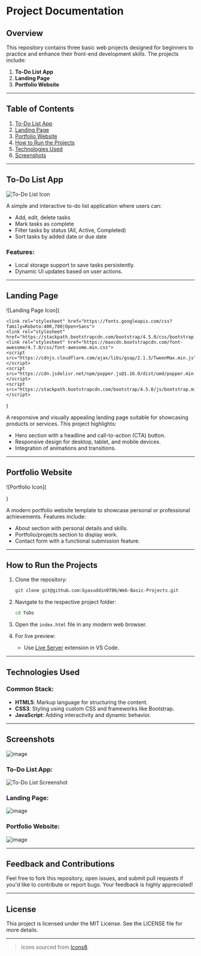# Project Documentation

## Overview
This repository contains three basic web projects designed for beginners to practice and enhance their front-end development skills. The projects include:

1. **To-Do List App**
2. **Landing Page**
3. **Portfolio Website**

---

## Table of Contents

1. [To-Do List App](#to-do-list-app)
2. [Landing Page](#landing-page)
3. [Portfolio Website](#portfolio-website)
4. [How to Run the Projects](#how-to-run-the-projects)
5. [Technologies Used](#technologies-used)
6. [Screenshots](#screenshots)

---

## To-Do List App

![To-Do List Icon](https://img.icons8.com/ios-filled/50/todo-list.png)

A simple and interactive to-do list application where users can:

- Add, edit, delete tasks
- Mark tasks as complete
- Filter tasks by status (All, Active, Completed)
- Sort tasks by added date or due date

### Features:
- Local storage support to save tasks persistently.
- Dynamic UI updates based on user actions.

---

## Landing Page

![Landing Page Icon](
    <link rel="stylesheet" href="./style.css">
    <link href="https://cdn.jsdelivr.net/npm/bootstrap@5.0.2/dist/css/bootstrap.min.css" rel="stylesheet"
        integrity="sha384-EVSTQN3/azprG1Anm3QDgpJLIm9Nao0Yz1ztcQTwFspd3yD65VohhpuuCOmLASjC" crossorigin="anonymous">
    <link rel="stylesheet" href="https://cdnjs.cloudflare.com/ajax/libs/font-awesome/6.7.2/css/all.min.css">
    <script src="https://cdn.jsdelivr.net/npm/@popperjs/core@2.9.2/dist/umd/popper.min.js"
        integrity="sha384-IQsoLXl5PILFhosVNubq5LC7Qb9DXgDA9i+tQ8Zj3iwWAwPtgFTxbJ8NT4GN1R8p"
        crossorigin="anonymous"></script>
    <script src="https://cdn.jsdelivr.net/npm/bootstrap@5.0.2/dist/js/bootstrap.min.js"
        integrity="sha384-cVKIPhGWiC2Al4u+LWgxfKTRIcfu0JTxR+EQDz/bgldoEyl4H0zUF0QKbrJ0EcQF"
        crossorigin="anonymous"></script>

    <link rel="stylesheet" href="https://fonts.googleapis.com/css?family=Roboto:400,700|Open+Sans">
    <link rel="stylesheet" href="https://stackpath.bootstrapcdn.com/bootstrap/4.5.0/css/bootstrap.min.css">
    <link rel="stylesheet" href="https://maxcdn.bootstrapcdn.com/font-awesome/4.7.0/css/font-awesome.min.css">
    <script src="https://cdnjs.cloudflare.com/ajax/libs/gsap/2.1.3/TweenMax.min.js"></script>
    <script src="https://cdn.jsdelivr.net/npm/popper.js@1.16.0/dist/umd/popper.min.js"></script>
    <script src="https://stackpath.bootstrapcdn.com/bootstrap/4.5.0/js/bootstrap.min.js"></script>

)

A responsive and visually appealing landing page suitable for showcasing products or services. This project highlights:

- Hero section with a headline and call-to-action (CTA) button.
- Responsive design for desktop, tablet, and mobile devices.
- Integration of animations and transitions.

---

## Portfolio Website

![Portfolio Icon](
    <link rel="stylesheet" href="./style.css">
    <link href="https://cdn.jsdelivr.net/npm/bootstrap@5.0.2/dist/css/bootstrap.min.css" rel="stylesheet"
        integrity="sha384-EVSTQN3/azprG1Anm3QDgpJLIm9Nao0Yz1ztcQTwFspd3yD65VohhpuuCOmLASjC" crossorigin="anonymous">
    <script src="https://cdn.jsdelivr.net/npm/@popperjs/core@2.9.2/dist/umd/popper.min.js"
        integrity="sha384-IQsoLXl5PILFhosVNubq5LC7Qb9DXgDA9i+tQ8Zj3iwWAwPtgFTxbJ8NT4GN1R8p"
        crossorigin="anonymous"></script>
    <script src="https://cdn.jsdelivr.net/npm/bootstrap@5.0.2/dist/js/bootstrap.min.js"
        integrity="sha384-cVKIPhGWiC2Al4u+LWgxfKTRIcfu0JTxR+EQDz/bgldoEyl4H0zUF0QKbrJ0EcQF"
        crossorigin="anonymous"></script>

)

A modern portfolio website template to showcase personal or professional achievements. Features include:

- About section with personal details and skills.
- Portfolio/projects section to display work.
- Contact form with a functional submission feature.

---

## How to Run the Projects

1. Clone the repository:
   ```bash
   git clone git@github.com:Gyasuddin0786/Web-Basic-Projects.git
   ```

2. Navigate to the respective project folder:
   ```bash
   cd ToDo
   ```

3. Open the `index.html` file in any modern web browser.

4. For live preview:
   - Use [Live Server](https://marketplace.visualstudio.com/items?itemName=ritwickdey.LiveServer) extension in VS Code.

---

## Technologies Used

### Common Stack:
- **HTML5**: Markup language for structuring the content.
- **CSS3**: Styling using custom CSS and frameworks like Bootstrap.
- **JavaScript**: Adding interactivity and dynamic behavior.

---

## Screenshots
![image](https://github.com/user-attachments/assets/1e6856fc-85ac-4984-9dd2-e1ece253400b)

### To-Do List App:
![To-Do List Screenshot](https://via.placeholder.com/800x400?text=To-Do+List+App)

### Landing Page:
![image](https://github.com/user-attachments/assets/e23b37b6-f8bc-42c2-8499-20b0449bb031)

### Portfolio Website:
![image](https://github.com/user-attachments/assets/acfa6ed4-a284-40fc-b48b-445fbc409c85)

---

## Feedback and Contributions

Feel free to fork this repository, open issues, and submit pull requests if you'd like to contribute or report bugs. Your feedback is highly appreciated!

---

## License

This project is licensed under the MIT License. See the LICENSE file for more details.

---

> Icons sourced from [Icons8](https://icons8.com).

